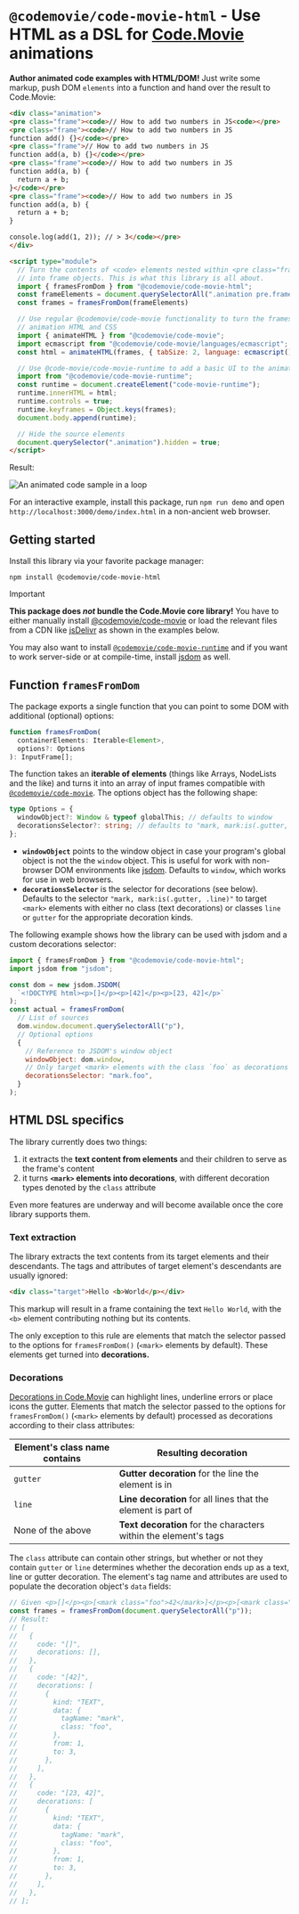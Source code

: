 # `@codemovie/code-movie-html` - Use HTML as a DSL for [Code.Movie](https://code.movie) animations

**Author animated code examples with HTML/DOM!** Just write some markup, push
DOM `elements` into a function and hand over the result to Code.Movie:

```html
<div class="animation">
<pre class="frame"><code>// How to add two numbers in JS<code></pre>
<pre class="frame"><code>// How to add two numbers in JS
function add() {}</code></pre>
<pre class="frame">// How to add two numbers in JS
function add(a, b) {}</code></pre>
<pre class="frame"><code>// How to add two numbers in JS
function add(a, b) {
  return a + b;
}</code></pre>
<pre class="frame"><code>// How to add two numbers in JS
function add(a, b) {
  return a + b;
}

console.log(add(1, 2)); // > 3</code></pre>
</div>

<script type="module">
  // Turn the contents of <code> elements nested within <pre class="frame">
  // into frame objects. This is what this library is all about.
  import { framesFromDom } from "@codemovie/code-movie-html";
  const frameElements = document.querySelectorAll(".animation pre.frame > code");
  const frames = framesFromDom(frameElements)

  // Use regular @codemovie/code-movie functionality to turn the frames into
  // animation HTML and CSS
  import { animateHTML } from "@codemovie/code-movie";
  import ecmascript from "@codemovie/code-movie/languages/ecmascript";
  const html = animateHTML(frames, { tabSize: 2, language: ecmascript() });

  // Use @code-movie/code-movie-runtime to add a basic UI to the animation and
  import from "@codemovie/code-movie-runtime";
  const runtime = document.createElement("code-movie-runtime");
  runtime.innerHTML = html;
  runtime.controls = true;
  runtime.keyframes = Object.keys(frames);
  document.body.append(runtime);

  // Hide the source elements
  document.querySelector(".animation").hidden = true;
</script>
```

Result:

![An animated code sample in a loop](https://github.com/CodeMovie/code-movie-html/raw/feature/jsdom/demo/demo.gif)

For an interactive example, install this package, run `npm run demo` and open `http://localhost:3000/demo/index.html` in a non-ancient web browser.

## Getting started

Install this library via your favorite package manager:

```shell
npm install @codemovie/code-movie-html
```

<!-- prettier-ignore -->
> [!IMPORTANT]
> **This package does _not_ bundle the Code.Movie core library!** You have to either manually install [@codemovie/code-movie](https://www.npmjs.com/package/@codemovie/code-movie) or load the relevant files from a CDN like [jsDelivr](https://www.jsdelivr.com/) as shown in the examples below.

You may also want to install [`@codemovie/code-movie-runtime`](https://www.npmjs.com/package/@codemovie/code-movie-runtime) and if you want to work server-side or at compile-time, install [jsdom](https://github.com/jsdom/jsdom) as well.

## Function `framesFromDom`

The package exports a single function that you can point to some DOM with additional (optional) options:

```typescript
function framesFromDom(
  containerElements: Iterable<Element>,
  options?: Options
): InputFrame[];
```

The function takes an **iterable of elements** (things like Arrays, NodeLists and the like) and turns it into an array of input frames compatible with [`@codemovie/code-movie`](https://www.npmjs.com/package/@codemovie/code-movie). The options object has the following shape:

```typescript
type Options = {
  windowObject?: Window & typeof globalThis; // defaults to window
  decorationsSelector?: string; // defaults to "mark, mark:is(.gutter, .line)"
};
```

- **`windowObject`** points to the window object in case your program's global object is not the the `window` object. This is useful for work with non-browser DOM environments like [jsdom](https://github.com/jsdom/jsdom). Defaults to `window`, which works for use in web browsers.
- **`decorationsSelector`** is the selector for decorations (see below). Defaults to the selector `"mark, mark:is(.gutter, .line)"` to target `<mark>` elements with either no class (text decorations) or classes `line` or `gutter` for the appropriate decoration kinds.

The following example shows how the library can be used with jsdom and a custom decorations selector:

```javascript
import { framesFromDom } from "@codemovie/code-movie-html";
import jsdom from "jsdom";

const dom = new jsdom.JSDOM(
  `<!DOCTYPE html><p>[]</p><p>[42]</p><p>[23, 42]</p>`
);
const actual = framesFromDom(
  // List of sources
  dom.window.document.querySelectorAll("p"),
  // Optional options
  {
    // Reference to JSDOM's window object
    windowObject: dom.window,
    // Only target <mark> elements with the class `foo` as decorations
    decorationsSelector: "mark.foo",
  }
);
```

## HTML DSL specifics

The library currently does two things:

1. it extracts the **text content from elements** and their children to serve as the frame's content
2. it turns **`<mark>` elements into decorations**, with different decoration types denoted by the `class` attribute

Even more features are underway and will become available once the core library supports them.

### Text extraction

The library extracts the text contents from its target elements and their descendants. The tags and attributes of target element's descendants are usually ignored:

```html
<div class="target">Hello <b>World</p></div>
```

This markup will result in a frame containing the text `Hello World`, with the `<b>` element contributing nothing but its contents.

The only exception to this rule are elements that match the selector passed to the options for `framesFromDom()` (`<mark>` elements by default). These elements get turned into **decorations.**

### Decorations

[Decorations in Code.Movie](http://code.movie/docs/guides/decorations.html) can highlight lines, underline errors or place icons the gutter. Elements
that match the selector passed to the options for `framesFromDom()` (`<mark>` elements by default) processed as decorations according to their class attributes:

| Element's class name contains | Resulting decoration                                             |
| ----------------------------- | ---------------------------------------------------------------- |
| `gutter`                      | **Gutter decoration** for the line the element is in             |
| `line`                        | **Line decoration** for all lines that the element is part of    |
| None of the above             | **Text decoration** for the characters within the element's tags |

The `class` attribute can contain other strings, but whether or not they contain `gutter` or `line` determines whether the decoration ends up as a text, line or gutter decoration. The element's tag name and attributes are used to populate the decoration object's `data` fields:

```javascript
// Given <p>[]</p><p>[<mark class="foo">42</mark>]</p><p>[<mark class="foo">23</mark>, 42]</p>
const frames = framesFromDom(document.querySelectorAll("p"));
// Result:
// [
//   {
//     code: "[]",
//     decorations: [],
//   },
//   {
//     code: "[42]",
//     decorations: [
//       {
//         kind: "TEXT",
//         data: {
//           tagName: "mark",
//           class: "foo",
//         },
//         from: 1,
//         to: 3,
//       },
//     ],
//   },
//   {
//     code: "[23, 42]",
//     decorations: [
//       {
//         kind: "TEXT",
//         data: {
//           tagName: "mark",
//           class: "foo",
//         },
//         from: 1,
//         to: 3,
//       },
//     ],
//   },
// ];
```
